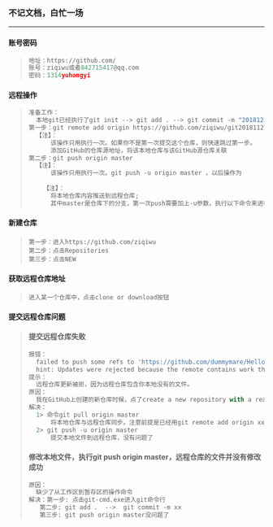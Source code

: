 ### 不记文档，白忙一场

------

#### 账号密码

> ```python 
> 地址：https://github.com/
> 账号：ziqiwu或者842715417@qq.com
> 密码：1314yuhongyi
> ```

#### 远程操作

> ```python
> 准备工作：
> 	本地git已经执行了git init --> git add . --> git commit -m "20181212第一版"
> 第一步：git remote add origin https://github.com/ziqiwu/git20181127.git 
> 	【注】：
> 		该操作只用执行一次。如果你不是第一次提交这个仓库，则快速跳过第一步。
> 		添加GitHub的仓库源地址，将该本地仓库与该GitHub源仓库关联 
> 第二步：git push origin master
> 	【注】：
> 		该操作只用执行一次。git push -u origin master ，以后操作为
> 	
>     【注】：
> 		将本地仓库内容推送到远程仓库;
> 		其中master是仓库下的分支，第一次push需要加上-u参数，执行以下命令来进行推送(push), 过程中		  可能需要输入GitHub的用户名和密码
> ```
>

#### 新建仓库

> ```
> 第一步：进入https://github.com/ziqiwu
> 第二步：点击Repositories
> 第三步：点击NEW
> ```
>

#### 获取远程仓库地址

> ```
> 进入某一个仓库中，点击clone or download按钮
> ```
>

#### 提交远程仓库问题

> #### 提交远程仓库失败
>
> ```python
> 报错：
> 	failed to push some refs to 'https://github.com/dummymare/Hello-World.git'
> 	hint: Updates were rejected because the remote contains work that you dohint: not have  		locally
> 提示：
> 	远程仓库更新被拒，因为远程仓库包含你本地没有的文件。
> 原因：
> 	我在GitHub上创建的新仓库时候，点了create a new repository with a readme.md，所以远程仓库刚	创建出来就有了一个readme.md的文件。我本地仓库并没有这个文件。所以需要先更新，再提交。
> 解决：
> 	1> 命令git pull origin master
> 	 	将本地仓库与远程仓库同步。注意前提是已经用git remote add origin xxx使本地仓库与远程仓库建		 立了联系
> 	2> git push -u origin master
> 		提交本地文件到远程仓库，没有问题了
> ```
>
> #### 修改本地文件，执行git push origin master，远程仓库的文件并没有修改成功
>
> ```python
> 原因：
> 	缺少了从工作区到暂存区的操作命令
> 解决：第一步: 点击git-cmd.exe进入git命令行
> 	 第二步: git add .  -->  git commit -m xx
> 	 第三步: git push origin master没问题了
> ```
>
> 

